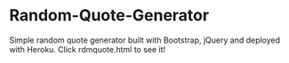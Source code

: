 # Random-Quote-Generator

Simple random quote generator built with Bootstrap, jQuery and deployed with Heroku.
Click rdmquote.html to see it!
